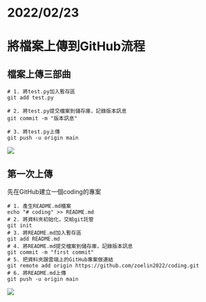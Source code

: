 # 2022/02/23

# 將檔案上傳到GitHub流程

## 檔案上傳三部曲
```git
# 1. 將test.py加入暫存區
git add test.py

# 2. 將test.py提交檔案到儲存庫，記錄版本訊息
git commit -m "版本訊息"

# 3. 將test.py上傳
git push -u origin main
```
![](https://i.imgur.com/qWcgYG1.png)

## 第一次上傳
先在GitHub建立一個coding的專案

```git
# 1. 產生README.md檔案
echo "# coding" >> README.md
# 2. 將資料夾初始化，交給git託管
git init
# 3. 將README.md加入暫存區
git add README.md
# 4. 將README.md提交檔案到儲存庫，記錄版本訊息
git commit -m "first commit"
# 5. 把資料夾跟雲端上的GitHub專案做連結
git remote add origin https://github.com/zoelin2022/coding.git
# 6. 將README.md上傳
git push -u origin main
```
![](https://i.imgur.com/RuyEucO.png)

